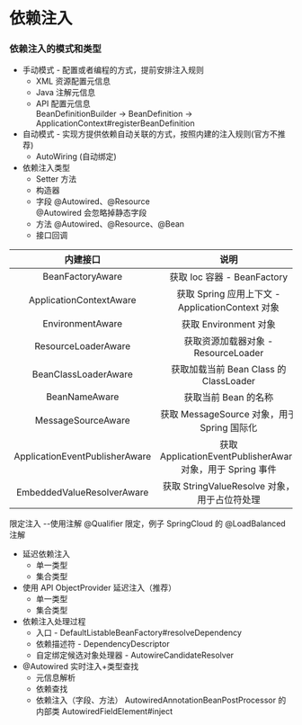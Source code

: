 # 依赖注入
### 依赖注入的模式和类型
- 手动模式 - 配置或者编程的方式，提前安排注入规则  
  - XML 资源配置元信息
  - Java 注解元信息
  - API 配置元信息  
  BeanDefinitionBuilder -> BeanDefinition -> ApplicationContext#registerBeanDefinition
- 自动模式 - 实现方提供依赖自动关联的方式，按照内建的注入规则(官方不推荐)
  - AutoWiring (自动绑定)
- 依赖注入类型
  - Setter 方法
  - 构造器
  - 字段 @Autowired、@Resource  
  @Autowired 会忽略掉静态字段
  - 方法 @Autowired、@Resource、@Bean
  - 接口回调    
  
|内建接口|说明|
|:----:|:----:|
| BeanFactoryAware |获取 Ioc 容器 - BeanFactory |
| ApplicationContextAware | 获取 Spring 应用上下文 - ApplicationContext 对象|
| EnvironmentAware | 获取 Environment 对象|
| ResourceLoaderAware |获取资源加载器对象 - ResourceLoader |
| BeanClassLoaderAware |获取加载当前 Bean Class 的 ClassLoader |
| BeanNameAware |获取当前 Bean 的名称|
| MessageSourceAware |获取 MessageSource 对象，用于 Spring 国际化|
| ApplicationEventPublisherAware |获取 ApplicationEventPublisherAware 对象，用于 Spring 事件 |
| EmbeddedValueResolverAware |获取 StringValueResolve 对象，用于占位符处理|  
限定注入 --使用注解 @Qualifier 限定，例子 SpringCloud 的 @LoadBalanced 注解  

- 延迟依赖注入
  - 单一类型
  - 集合类型
- 使用 API ObjectProvider 延迟注入（推荐）
   - 单一类型
   - 集合类型  
- 依赖注入处理过程
  - 入口 - DefaultListableBeanFactory#resolveDependency
  - 依赖描述符 - DependencyDescriptor
  - 自定绑定候选对象处理器 - AutowireCandidateResolver
- @Autowired 实时注入+类型查找
  - 元信息解析
  - 依赖查找
  - 依赖注入（字段、方法）
AutowiredAnnotationBeanPostProcessor 的内部类 AutowiredFieldElement#inject